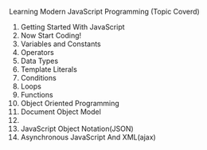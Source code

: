 
Learning Modern JavaScript Programming (Topic Coverd)

1. Getting Started With JavaScript
2. Now Start Coding!
3. Variables and Constants
4. Operators
5. Data Types
6. Template Literals
7. Conditions
8. Loops
9. Functions
10. Object Oriented Programming
11. Document Object Model
12.
13. JavaScript Object Notation(JSON)
14. Asynchronous JavaScript And XML(ajax)
